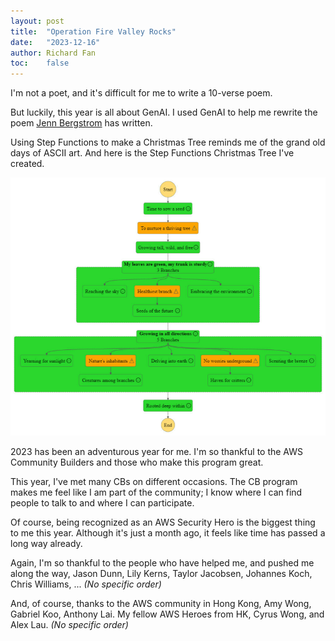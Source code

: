 ```yaml
---
layout: post
title:  "Operation Fire Valley Rocks"
date:   "2023-12-16"
author: Richard Fan
toc:    false
---
```


I'm not a poet, and it's difficult for me to write a 10-verse poem.

But luckily, this year is all about GenAI. I used GenAI to help me rewrite the poem [Jenn Bergstrom](https://dev.to/jennworks40) has written.

Using Step Functions to make a Christmas Tree reminds me of the grand old days of ASCII art. And here is the Step Functions Christmas Tree I've created.


![My Step Functions Christmas Tree](/assets/images/c33cbb9d-0ea2-4a25-a2be-bb711bfa25e8.png)

2023 has been an adventurous year for me. I'm so thankful to the AWS Community Builders and those who make this program great.

This year, I've met many CBs on different occasions. The CB program makes me feel like I am part of the community; I know where I can find people to talk to and where I can participate.

Of course, being recognized as an AWS Security Hero is the biggest thing to me this year. Although it's just a month ago, it feels like time has passed a long way already.

Again, I'm so thankful to the people who have helped me, and pushed me along the way, Jason Dunn, Lily Kerns, Taylor Jacobsen, Johannes Koch, Chris Williams, ... _(No specific order)_

And, of course, thanks to the AWS community in Hong Kong, Amy Wong, Gabriel Koo, Anthony Lai. My fellow AWS Heroes from HK, Cyrus Wong, and Alex Lau. _(No specific order)_
